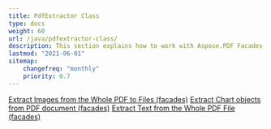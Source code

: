```yaml
---
title: PdfExtractor Class
type: docs
weight: 60
url: /java/pdfextractor-class/
description: This section explains how to work with Aspose.PDF Facades using PdfExtractor Class.
lastmod: "2021-06-01"
sitemap:
    changefreq: "monthly"
    priority: 0.7
---
```


[Extract Images from the Whole PDF to Files (facades)](/pdf/java/extract-images/)
[Extract Chart objects from PDF document (facades)](/pdf/java/extract-chart-objects/)
[Extract Text from the Whole PDF File (facades)](/pdf/java/extract-text/)



